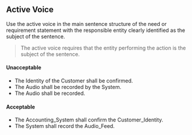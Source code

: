 ## Active Voice

Use the active voice in the main sentence structure of the need or requirement statement with the responsible entity
clearly identified as the subject of the sentence.

> The active voice requires that the entity performing the action is the subject of the sentence.

#### Unacceptable

- The Identity of the Customer shall be confirmed.
- The Audio shall be recorded by the System.
- The Audio shall be recorded.

#### Acceptable

- The Accounting_System shall confirm the Customer_Identity.
- The System shall record the Audio_Feed.